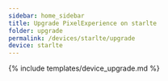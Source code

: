 ```yaml
---
sidebar: home_sidebar
title: Upgrade PixelExperience on starlte
folder: upgrade
permalink: /devices/starlte/upgrade
device: starlte
---
```

{% include templates/device_upgrade.md %}
